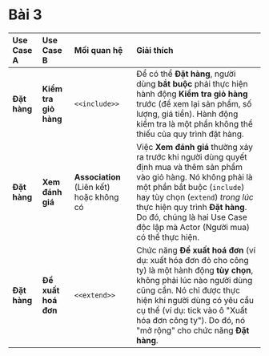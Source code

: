 # Bài 3

| Use Case A | Use Case B | Mối quan hệ | Giải thích |
| :--- | :--- | :--- | :--- |
| **Đặt hàng** | **Kiểm tra giỏ hàng** | `<<include>>` | Để có thể **Đặt hàng**, người dùng **bắt buộc** phải thực hiện hành động **Kiểm tra giỏ hàng** trước (để xem lại sản phẩm, số lượng, giá tiền). Hành động kiểm tra là một phần không thể thiếu của quy trình đặt hàng. |
| **Đặt hàng** | **Xem đánh giá** | **Association** (Liên kết) hoặc không có | Việc **Xem đánh giá** thường xảy ra trước khi người dùng quyết định mua và thêm sản phẩm vào giỏ hàng. Nó không phải là một phần bắt buộc (`include`) hay tùy chọn (`extend`) *trong lúc* thực hiện quy trình **Đặt hàng**. Do đó, chúng là hai Use Case độc lập mà Actor (Người mua) có thể thực hiện. |
| **Đặt hàng** | **Đề xuất hoá đơn** | `<<extend>>` | Chức năng **Đề xuất hoá đơn** (ví dụ: xuất hóa đơn đỏ cho công ty) là một hành động **tùy chọn**, không phải lúc nào người dùng cũng cần. Nó chỉ được thực hiện khi người dùng có yêu cầu cụ thể (ví dụ: tick vào ô "Xuất hóa đơn công ty"). Do đó, nó "mở rộng" cho chức năng **Đặt hàng**. |
